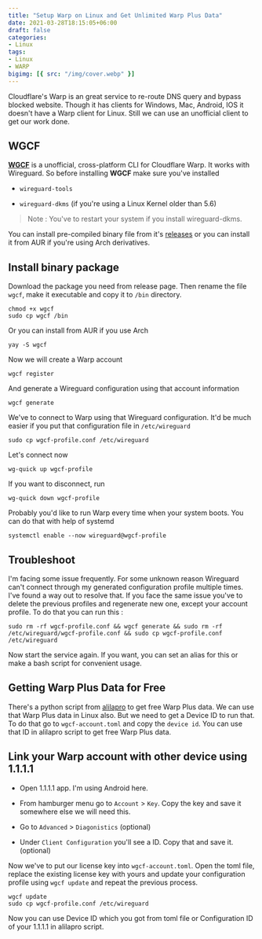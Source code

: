 ```yaml
---
title: "Setup Warp on Linux and Get Unlimited Warp Plus Data"
date: 2021-03-28T18:15:05+06:00
draft: false
categories:
- Linux
tags:
- Linux
- WARP
bigimg: [{ src: "/img/cover.webp" }]
---
```

Cloudflare's Warp is an great service to re-route DNS query and bypass blocked website. Though it has clients for Windows, Mac, Android, IOS it doesn't have a Warp client for Linux. Still we can use an unofficial client to get our work done.


## WGCF

[**WGCF**](https://github.com/ViRb3/wgcf) is a unofficial, cross-platform CLI for Cloudflare Warp. It works with Wireguard. So before installing **WGCF** make sure you've installed

- `wireguard-tools`

- `wireguard-dkms` (if you're using a Linux Kernel older than 5.6)

> Note : You've to restart your system if you install wireguard-dkms.

You can install pre-compiled binary file from it's [releases](https://github.com/ViRb3/wgcf/releases) or you can install it from AUR if you're using Arch derivatives.

## Install binary package
Download the package you need from release page. Then rename the file `wgcf`, make it executable and copy it to `/bin` directory.

```Code
chmod +x wgcf
sudo cp wgcf /bin
```

Or you can install from AUR if you use Arch

```Code
yay -S wgcf
```

Now we will create a Warp account

```Code
wgcf register
```

And generate a Wireguard configuration using that account information

```Code
wgcf generate
```

We've to connect to Warp using that Wireguard configuration. It'd be much easier if you put that configuration file in `/etc/wireguard`

```Code
sudo cp wgcf-profile.conf /etc/wireguard
```

Let's connect now

```Code
wg-quick up wgcf-profile
```

 If you want to disconnect, run

```Code
wg-quick down wgcf-profile
```

Probably you'd like to run Warp every time when your system boots. You can do that with help of systemd

```Code
systemctl enable --now wireguard@wgcf-profile
```


## Troubleshoot

I'm facing some issue frequently. For some unknown reason Wireguard can't connect through my generated configuration profile multiple times. I've found a way out to resolve that. If you face the same issue you've to delete the previous profiles and regenerate new one, except your account profile. To do that you can run this :

```Code
sudo rm -rf wgcf-profile.conf && wgcf generate && sudo rm -rf /etc/wireguard/wgcf-profile.conf && sudo cp wgcf-profile.conf /etc/wireguard
```

Now start the service again. If you want, you can set an alias for this or make a bash script for convenient usage.

## Getting Warp Plus Data for Free

There's a python script from [alilapro](https://github.com/ALIILAPRO/warp-plus-cloudflare) to get free Warp Plus data. We can use that Warp Plus data in Linux also. But we need to get a Device ID to run that. To do that go to `wgcf-account.toml` and copy the `device id`. You can use that ID in alilapro script to get free Warp Plus data.

## Link your Warp account with other device using 1.1.1.1

- Open 1.1.1.1 app. I'm using Android here.

- From hamburger menu go to `Account` > `Key`. Copy the key and save it somewhere else we will need this.

- Go to `Advanced` > `Diagonistics` (optional)

- Under `Client Configuration` you'll see a ID. Copy that and save it. (optional)

Now we've to put our license key into `wgcf-account.toml`. Open the toml file, replace the existing license key with yours and update your configuration profile using `wgcf update` and repeat the previous process.

```Code
wgcf update
sudo cp wgcf-profile.conf /etc/wireguard
```
Now you can use Device ID which you got from toml file or Configuration ID of your 1.1.1.1 in alilapro script.
